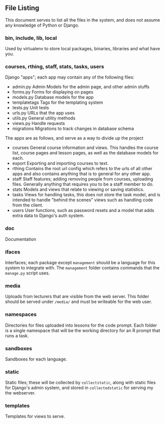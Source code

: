 ## File Listing ##

This document serves to list all the files in the system, and does not assume any knowledge of Python or Django.

### bin, include, lib, local ###
Used by virtualenv to store local packages, binaries, libraries and what have you.

### courses, rthing, staff, stats, tasks, users ###
Django "apps"; each app may contain any of the following files:

- admin.py
Admin Models for the admin page, and other admin stuffs
- forms.py
Forms for displaying on pages
- models.py
Database models for the app
- templatetags
Tags for the templating system
- tests.py
Unit tests
- urls.py
URLs that the app uses
- utils.py
General utility methods
- views.py
Handle requests
- migrations
Migrations to track changes in database schema

The apps are as follows, and serve as a way to divide up the project

- courses
General course information and views. This handles the course list, course pages and lesson pages, as well as the
database models for each.
- export
Exporting and importing courses to text.
- rthing
Contains the root url config which refers to the urls of all other apps and also contains anything that is to general
for any other app.
- staff
Staff features; adding removing people from courses, uploading files. Generally anything that requires you to be a staff
member to do.
- stats
Models and views that relate to viewing or saving statistics.
- tasks
Views for handling tasks, this does not store the task model, and is intended to handle "behind the scenes" views such
as handling code from the client.
- users
User functions, such as password resets and a model that adds extra data to Django's auth system.

### doc ###
Documentation

### ifaces ###
Interfaces; each package except `management` should be a language for this system to integrate with. The `management`
folder contains commands that the `manage.py` script uses.

### media ##
Uploads from lecturers that are visible from the web server. This folder should be served under `/media/` and must be
writeable for the web user.

### namespaces ###
Directories for files uploaded into lessons for the code prompt. Each folder is a single namespace that will be the
working directory for an R prompt that runs a task.

### sandboxes ###
Sandboxes for each language.

### static ###
Static files; these will be collected by `collectstatic`, along with static files for Django's admin system, and stored
in `collectedstatic` for serving my the webserver.

### templates ###
Templates for views to serve.
